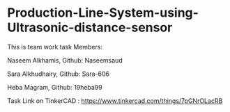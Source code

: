 # Production-Line-System-using-Ultrasonic-distance-sensor
This is team work task
Members:

Naseem Alkhamis, Github: Naseemsaud

Sara Alkhudhairy, Github: Sara-606

Heba Magram, Github: 19heba99

Task Link on TinkerCAD : https://www.tinkercad.com/things/7pGNrOLacRB

